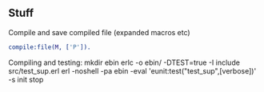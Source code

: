 Stuff
-----

Compile and save compiled file (expanded macros etc)
```erlang
compile:file(M, ['P']).
```

Compiling and testing:
mkdir ebin
erlc -o ebin/ -DTEST=true -I include src/test_sup.erl 
erl -noshell -pa ebin -eval 'eunit:test("test_sup",[verbose])' -s init stop